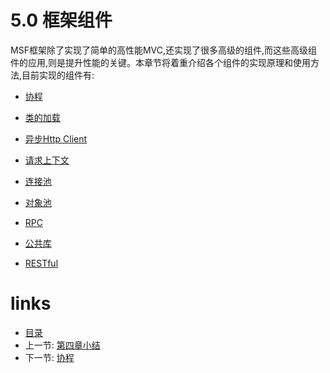 # 5.0 框架组件

MSF框架除了实现了简单的高性能MVC,还实现了很多高级的组件,而这些高级组件的应用,则是提升性能的关键。本章节将着重介绍各个组件的实现原理和使用方法,目前实现的组件有:

- [协程](5.1-协程.md)

- [类的加载](5.2-类的加载.md)

- [异步Http Client](5.3-异步Http%20Client.md)

- [请求上下文](5.4-请求上下文.md)

- [连接池](5.5-连接池.md)

- [对象池](5.6-对象池.md)

- [RPC](5.7-RPC.md)

- [公共库](5.8-公共库.md)

- [RESTful](5.9-RESTful.md)

# links
  * [目录](../README.md)
  * 上一节: [第四章小结](../chapter-4/4.8-小结.md)
  * 下一节: [协程](5.1-协程.md)